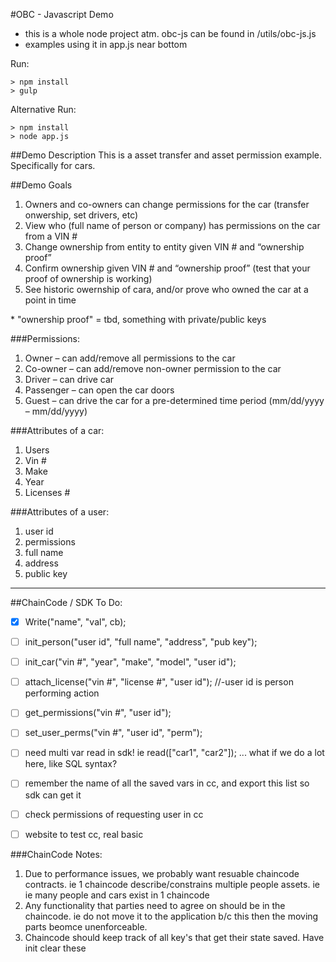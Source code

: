 #OBC - Javascript Demo

- this is a whole node project atm.  obc-js can be found in /utils/obc-js.js
- examples using it in app.js near bottom

Run:

	> npm install
	> gulp
	
	
Alternative Run:

	> npm install
	> node app.js
	
	
##Demo Description
This is a asset transfer and asset permission example.  Specifically for cars.

##Demo Goals
1. Owners and co-owners can change permissions for the car (transfer onwership, set drivers, etc)
1. View who (full name of person or company) has permissions on the car from a VIN #
1. Change ownership from entity to entity given VIN # and “ownership proof”
1. Confirm ownership given VIN # and “ownership proof” (test that your proof of ownership is working)
1. See historic owernship of cara, and/or prove who owned the car at a point in time

\* "ownership proof" = tbd, something with private/public keys

###Permissions:
1. Owner – can add/remove all permissions to the car
2. Co-owner – can add/remove non-owner permission to the car
3. Driver – can drive car
4. Passenger – can open the car doors
5. Guest – can drive the car for a pre-determined time period (mm/dd/yyyy – mm/dd/yyyy)

###Attributes of a car:
1. Users
1. Vin #
1. Make
1. Year
1. Licenses # 

###Attributes of a user:
1. user id
1. permissions
1. full name
1. address
1. public key

---

##ChainCode / SDK To Do:
- [x] Write("name", "val", cb);
- [ ] init_person("user id", "full name", "address", "pub key");
- [ ] init_car("vin #", "year", "make", "model", "user id");
- [ ] attach_license("vin #", "license #", "user id"); 									//-user id is person performing action
- [ ] get_permissions("vin #", "user id");
- [ ] set_user_perms("vin #", "user id", "perm");
- [ ] need multi var read in sdk! ie read(["car1", "car2"]); ... what if we do a lot here, like SQL syntax?
- [ ] remember the name of all the saved vars in cc, and export this list so sdk can get it
- [ ] check permissions of requesting user in cc
- [ ] website to test cc, real basic


###ChainCode Notes:
1. Due to performance issues, we probably want resuable chaincode contracts.  ie 1 chaincode describe/constrains multiple people assets. ie ie many people and cars exist in 1 chaincode
1. Any functionality that parties need to agree on should be in the chaincode.  ie do not move it to the application b/c this then the moving parts beomce unenforceable.
1. Chaincode should keep track of all key's that get their state saved.  Have init clear these